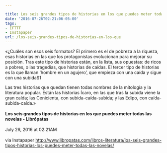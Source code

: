 ```yaml
---

title: Los seis grandes tipos de historias en los que puedes meter todas las novelas - Librópatas
date: '2016-07-26T02:21:06-05:00'
tags:
- IFTTT
- Instapaper
url: /los-seis-grandes-tipos-de-historias-en-los-que
---
```

«¿Cuáles son esos seis formatos? El primero es el de pobreza a la riqueza, esas historias en las que los protagonistas evolucionan para mejorar su posición. Tras este tipo de historias están, en la lista, sus opuestas: de ricos a pobres, o las tragedias, que historias de caídas. El tercer tipo de historias es la que llaman ‘hombre en un agujero’, que empieza con una caída y sigue con una subida$1

Las tres historias que quedan tienen todas nombres de la mitología y la literatura popular. Están las historias Ícaro, en las que tras la subida viene la gran caída; las Cenicienta, con subida-caída-subida; y las Edipo, con caída-subida-caída.»<br/><br/><b>Los seis grandes tipos de historias en los que puedes meter todas las novelas - Librópatas</b><br/><br/>
July 26, 2016 at 02:21AM<br/><br/>
via Instapaper <a href="http://www.libropatas.com/libros-literatura/los-seis-grandes-tipos-historias-los-puedes-meter-todas-las-novelas/" target="_blank">http://www.libropatas.com/libros-literatura/los-seis-grandes-tipos-historias-los-puedes-meter-todas-las-novelas/</a>
